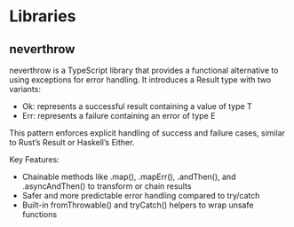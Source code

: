 # Libraries

## neverthrow

neverthrow is a TypeScript library that provides a functional alternative to using exceptions for error handling. It introduces a Result type with two variants:

- Ok<T>: represents a successful result containing a value of type T
- Err<E>: represents a failure containing an error of type E

This pattern enforces explicit handling of success and failure cases, similar to Rust’s Result or Haskell’s Either.

Key Features:
- Chainable methods like .map(), .mapErr(), .andThen(), and .asyncAndThen() to transform or chain results
- Safer and more predictable error handling compared to try/catch
- Built-in fromThrowable() and tryCatch() helpers to wrap unsafe functions

